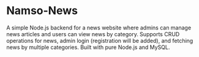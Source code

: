 # Namso-News
A simple Node.js backend for a news website where admins can manage news articles and users can view news by category. Supports CRUD operations for news, admin login (registration will be added), and fetching news by multiple categories. Built with pure Node.js and MySQL.
